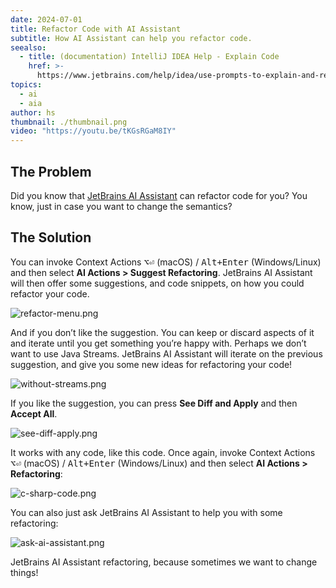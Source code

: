 ```yaml
---
date: 2024-07-01
title: Refactor Code with AI Assistant
subtitle: How AI Assistant can help you refactor code.
seealso:
  - title: (documentation) IntelliJ IDEA Help - Explain Code
    href: >-
      https://www.jetbrains.com/help/idea/use-prompts-to-explain-and-refactor-your-code.html#ai-explain-code
topics:
  - ai
  - aia
author: hs
thumbnail: ./thumbnail.png
video: "https://youtu.be/tKGsRGaM8IY"
---
```


## The Problem

Did you know that [JetBrains AI Assistant](https://www.jetbrains.com/ai/) can refactor code for you? You know, just in case you want to change the semantics?

## The Solution

You can invoke Context Actions <kbd>⌥⏎</kbd> (macOS) / <kbd>Alt+Enter</kbd> (Windows/Linux) and then select **AI Actions > Suggest Refactoring**. JetBrains AI Assistant will then offer some suggestions, and code snippets, on how you could refactor your code.

![refactor-menu.png](refactor-menu.png)

And if you don’t like the suggestion. You can keep or discard aspects of it and iterate until you get something you’re happy with. Perhaps we don’t want to use Java Streams. JetBrains AI Assistant will iterate on the previous suggestion, and give you some new ideas for refactoring your code!

![without-streams.png](without-streams.png)

If you like the suggestion, you can press **See Diff and Apply** and then **Accept All**.

![see-diff-apply.png](see-diff-apply.png)

It works with any code, like this code. Once again, invoke Context Actions <kbd>⌥⏎</kbd> (macOS) / <kbd>Alt+Enter</kbd> (Windows/Linux) and then select **AI Actions > Refactoring**:

![c-sharp-code.png](c-sharp-code.png)

You can also just ask JetBrains AI Assistant to help you with some refactoring:

![ask-ai-assistant.png](ask-ai-assistant.png)

JetBrains AI Assistant refactoring, because sometimes we want to change things!
